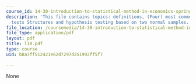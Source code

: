 ```yaml
---
course_id: 14-30-introduction-to-statistical-method-in-economics-spring-2006
description: 'This file contains topics: definitions, (Four) most common hypothesis
  tests Structures and hypothesis testing based on two normal samples.'
file_location: /coursemedia/14-30-introduction-to-statistical-method-in-economics-spring-2006/b8a7ff512421e62d7297d251992ff5f7_l10.pdf
file_type: application/pdf
layout: pdf
title: l10.pdf
type: course
uid: b8a7ff512421e62d7297d251992ff5f7

---
```

None